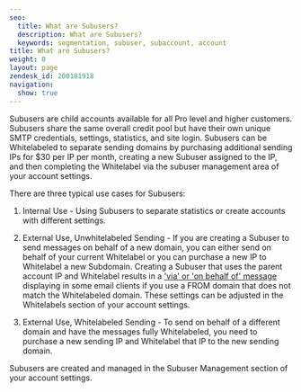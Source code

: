 ```yaml
---
seo:
  title: What are Subusers?
  description: What are Subusers?
  keywords: segmentation, subuser, subaccount, account
title: What are Subusers?
weight: 0
layout: page
zendesk_id: 200181918
navigation:
  show: true
---
```


Subusers are child accounts available for all Pro level and higher customers. Subusers share the same overall credit pool but have their own unique SMTP credentials, settings, statistics, and site login. Subusers can be Whitelabeled to separate sending domains by purchasing additional sending IPs for $30 per IP per month, creating a new Subuser assigned to the IP, and then completing the Whitelabel via the subuser management area of your account settings.

There are three typical use cases for Subusers:

1. Internal Use - Using Subusers to separate statistics or create accounts with different settings. 

2. External Use, Unwhitelabeled Sending - If you are creating a Subuser to send messages on behalf of a new domain, you can either send on behalf of your current Whitelabel or you can purchase a new IP to Whitelabel a new Subdomain. Creating a Subuser that uses the parent account IP and Whitelabel results in a  ['via' or 'on behalf of' message]({{root_url}}/Classroom/Troubleshooting/Authentication/my_emails_are_displaying_as_on_behalf_of_or_via_in_some_mail_clients.html) displaying in some email clients if you use a FROM domain that does not match the Whitelabeled domain. These settings can be adjusted in the Whitelabels section of your account settings.

3. External Use, Whitelabeled Sending - To send on behalf of a different domain and have the messages fully Whitelabeled, you need to purchase a new sending IP and Whitelabel that IP to the new sending domain.

Subusers are created and managed in the Subuser Management section of your account settings.
